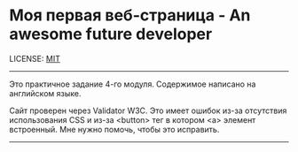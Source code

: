 # Моя первая веб-страница - An awesome future developer

LICENSE: [MIT](./license.md)

---

Это практичное задание 4-го модуля. 
Содержимое написано на английском языке.

Сайт проверен через Validator W3C. Это имеет ошибок из-за отсутствия использования CSS и из-за &lt;button&gt; тег в котором &lt;a&gt; элемент встроенный. 
Мне нужно помочь, чтобы это исправить.

---